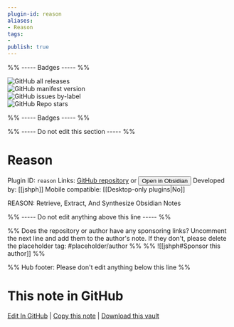 ```yaml
---
plugin-id: reason
aliases:
- Reason
tags: 
- 
publish: true
---
```


%% ----- Badges ----- %%

![GitHub all releases](https://img.shields.io/github/downloads/jshph/obsidian-reason/total?color=573E7A&logo=github&style=for-the-badge)   
![GitHub manifest version](https://img.shields.io/github/manifest-json/v/jshph/obsidian-reason?color=573E7A&logo=github&style=for-the-badge)   
![GitHub issues by-label](https://img.shields.io/github/issues/jshph/obsidian-reason/help%20wanted?color=573E7A&logo=github&style=for-the-badge)   
![GitHub Repo stars](https://img.shields.io/github/stars/jshph/obsidian-reason?color=573E7A&logo=github&style=for-the-badge)

%% ----- Badges ----- %%

%% ----- Do not edit this section ----- %%

# Reason

Plugin ID: `reason`
Links: [GitHub repository](https://github.com/jshph/obsidian-reason) or [<button id=HH>Open in Obsidian</button>](obsidian://show-plugin?id=reason)
Developed by: [[jshph]]
Mobile compatible: [[Desktop-only plugins|No]]

REASON: Retrieve, Extract, And Synthesize Obsidian Notes

%% ----- Do not edit anything above this line ----- %% 

%% Does the repository or author have any sponsoring links? Uncomment the next line and add them to the author's note. If they don't, please delete the placeholder tag: #placeholder/author %%
%% ![[jshph#Sponsor this author]] %%

%% Hub footer: Please don't edit anything below this line %%

# This note in GitHub

<span class="git-footer">[Edit In GitHub](https://github.dev/obsidian-community/obsidian-hub/blob/main/02%20-%20Community%20Expansions/02.05%20All%20Community%20Expansions/Plugins/reason.md "git-hub-edit-note") | [Copy this note](https://raw.githubusercontent.com/obsidian-community/obsidian-hub/main/02%20-%20Community%20Expansions/02.05%20All%20Community%20Expansions/Plugins/reason.md "git-hub-copy-note") | [Download this vault](https://github.com/obsidian-community/obsidian-hub/archive/refs/heads/main.zip "git-hub-download-vault") </span>
